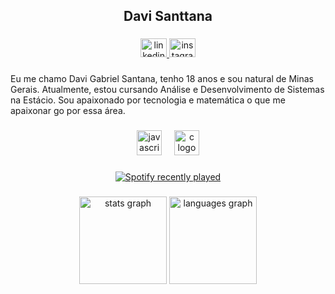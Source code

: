 <h2 align="center">Davi Santtana</h2>

###

<div align="center">
  <a href="https://www.linkedin.com/in/davi-gabriel-60248a326" target="_blank">
    <img src="https://raw.githubusercontent.com/maurodesouza/profile-readme-generator/master/src/assets/icons/social/linkedin/default.svg" width="42" height="30" alt="linkedin logo"  />
  </a>
  <a href="https://www.instagram.com/d.gabrieel_?igsh=MXAzc25rZ3dlbm8xNQ==" target="_blank">
    <img src="https://raw.githubusercontent.com/maurodesouza/profile-readme-generator/master/src/assets/icons/social/instagram/default.svg" width="42" height="30" alt="instagram logo"  />
  </a>
</div>

###

<p align="left">Eu me chamo Davi Gabriel Santana, tenho 18 anos e sou natural de Minas Gerais. Atualmente, estou cursando Análise e Desenvolvimento de Sistemas na Estácio. Sou apaixonado por tecnologia e matemática o que me apaixonar go por essa área.</p>

###

<div align="center">
  <img src="https://cdn.jsdelivr.net/gh/devicons/devicon/icons/javascript/javascript-original.svg" height="40" alt="javascript logo"  />
  <img width="12" />
  <img src="https://cdn.jsdelivr.net/gh/devicons/devicon/icons/c/c-original.svg" height="40" alt="c logo"  />
</div>

###

<div align="center">
  <a href="https://open.spotify.com/user/31vvsvdwmx3ajoxgcxc7wgtuvfb4">
    <img src="https://spotify-recently-played-readme.vercel.app/api?user=31vvsvdwmx3ajoxgcxc7wgtuvfb4&count=2&unique=true" alt="Spotify recently played"  />
  </a>
</div>

###

<div align="center">
  <img src="https://github-readme-stats.vercel.app/api?username=DaviSanttana&hide_title=false&hide_rank=false&show_icons=true&include_all_commits=true&count_private=true&disable_animations=false&theme=github_dark&locale=en&hide_border=false&order=1" height="140" alt="stats graph"  />
  <img src="https://github-readme-stats.vercel.app/api/top-langs?username=DaviSanttana&locale=en&hide_title=false&layout=compact&card_width=320&langs_count=6&theme=github_dark&hide_border=false&order=2&custom_title=Linguagens" height="140" alt="languages graph"  />
</div>

###
